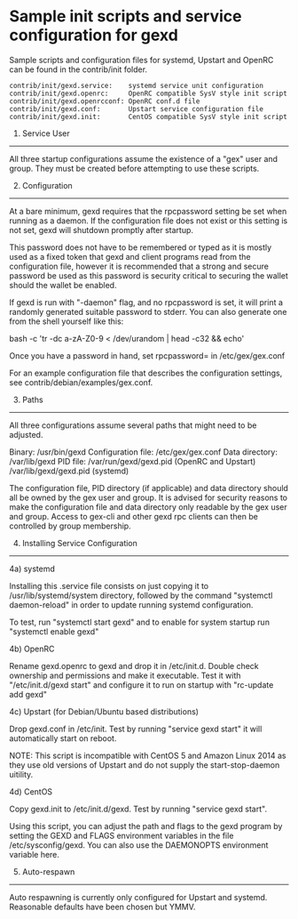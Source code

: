Sample init scripts and service configuration for gexd
==========================================================

Sample scripts and configuration files for systemd, Upstart and OpenRC
can be found in the contrib/init folder.

    contrib/init/gexd.service:    systemd service unit configuration
    contrib/init/gexd.openrc:     OpenRC compatible SysV style init script
    contrib/init/gexd.openrcconf: OpenRC conf.d file
    contrib/init/gexd.conf:       Upstart service configuration file
    contrib/init/gexd.init:       CentOS compatible SysV style init script

1. Service User
---------------------------------

All three startup configurations assume the existence of a "gex" user
and group.  They must be created before attempting to use these scripts.

2. Configuration
---------------------------------

At a bare minimum, gexd requires that the rpcpassword setting be set
when running as a daemon.  If the configuration file does not exist or this
setting is not set, gexd will shutdown promptly after startup.

This password does not have to be remembered or typed as it is mostly used
as a fixed token that gexd and client programs read from the configuration
file, however it is recommended that a strong and secure password be used
as this password is security critical to securing the wallet should the
wallet be enabled.

If gexd is run with "-daemon" flag, and no rpcpassword is set, it will
print a randomly generated suitable password to stderr.  You can also
generate one from the shell yourself like this:

bash -c 'tr -dc a-zA-Z0-9 < /dev/urandom | head -c32 && echo'

Once you have a password in hand, set rpcpassword= in /etc/gex/gex.conf

For an example configuration file that describes the configuration settings,
see contrib/debian/examples/gex.conf.

3. Paths
---------------------------------

All three configurations assume several paths that might need to be adjusted.

Binary:              /usr/bin/gexd
Configuration file:  /etc/gex/gex.conf
Data directory:      /var/lib/gexd
PID file:            /var/run/gexd/gexd.pid (OpenRC and Upstart)
                     /var/lib/gexd/gexd.pid (systemd)

The configuration file, PID directory (if applicable) and data directory
should all be owned by the gex user and group.  It is advised for security
reasons to make the configuration file and data directory only readable by the
gex user and group.  Access to gex-cli and other gexd rpc clients
can then be controlled by group membership.

4. Installing Service Configuration
-----------------------------------

4a) systemd

Installing this .service file consists on just copying it to
/usr/lib/systemd/system directory, followed by the command
"systemctl daemon-reload" in order to update running systemd configuration.

To test, run "systemctl start gexd" and to enable for system startup run
"systemctl enable gexd"

4b) OpenRC

Rename gexd.openrc to gexd and drop it in /etc/init.d.  Double
check ownership and permissions and make it executable.  Test it with
"/etc/init.d/gexd start" and configure it to run on startup with
"rc-update add gexd"

4c) Upstart (for Debian/Ubuntu based distributions)

Drop gexd.conf in /etc/init.  Test by running "service gexd start"
it will automatically start on reboot.

NOTE: This script is incompatible with CentOS 5 and Amazon Linux 2014 as they
use old versions of Upstart and do not supply the start-stop-daemon uitility.

4d) CentOS

Copy gexd.init to /etc/init.d/gexd. Test by running "service gexd start".

Using this script, you can adjust the path and flags to the gexd program by
setting the GEXD and FLAGS environment variables in the file
/etc/sysconfig/gexd. You can also use the DAEMONOPTS environment variable here.

5. Auto-respawn
-----------------------------------

Auto respawning is currently only configured for Upstart and systemd.
Reasonable defaults have been chosen but YMMV.
